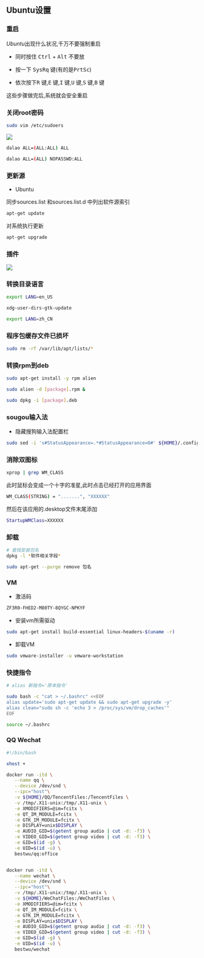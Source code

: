 <!--
 * @Description: 
 * @Version: 1.0
 * @Author: DaLao
 * @Email: dalao_li@163.com
 * @Date: 2021-07-15 11:40:19
 * @LastEditors: DaLao
 * @LastEditTime: 2022-04-29 23:36:48
-->

## Ubuntu设置


### 重启


$Ubuntu$出现什么状况,千万不要强制重启


- 同时按住 <kbd>Ctrl</kbd> + <kbd>Alt</kbd> 不要放

- 按一下 <kbd>SysRq</kbd> 键(有的是<kbd>PrtSc</kbd>)

- 依次按下<kbd>R</kbd> 键,<kbd>E</kbd> 键,<kbd>I</kbd> 键,<kbd>U</kbd> 键,<kbd>S</kbd> 键,<kbd>B</kbd> 键


这些步骤做完后,系统就会安全重启



### 关闭root密码


```sh
sudo vim /etc/sudoers
```

![](https://cdn.hurra.ltd/img/2021-07-17_00-08.png)

```sh
dalao ALL=(ALL:ALL) ALL

dalao ALL=(ALL) NOPASSWD:ALL
```



### 更新源


- Ubuntu

同步sources.list 和sources.list.d 中列出软件源索引

```sh
apt-get update
```

对系统执行更新
  
```sh
apt-get upgrade
```



### 插件


![](https://cdn.hurra.ltd/img/20210814015815.png)



### 转换目录语言


```sh
export LANG=en_US

xdg-user-dirs-gtk-update

export LANG=zh_CN
```



### 程序包缓存文件已损坏


```sh
sudo rm -rf /var/lib/apt/lists/*  
```



### 转换rpm到deb


```sh
sudo apt-get install -y rpm alien

sudo alien -d [package].rpm &

sudo dpkg -i [package].deb
```



### sougou输入法


- 隐藏搜狗输入法配置栏

```sh
sudo sed -i 's#StatusAppearance=.*#StatusAppearance=0#' ${HOME}/.config/sogoupinyin/conf/env.ini
```



### 消除双图标


```sh
xprop | grep WM_CLASS
```

此时鼠标会变成一个十字的准星,此时点击已经打开的应用界面
```sh
WM_CLASS(STRING) = ".......", "XXXXXX"
```
然后在该应用的.desktop文件末尾添加

```sh
StartupWMClass=XXXXXX
```



### 卸载


```sh
# 查找安装包名
dpkg -l *软件相关字段*

sudo apt-get --purge remove 包名
```



### VM


- 激活码

```sh
ZF3R0-FHED2-M80TY-8QYGC-NPKYF
```

- 安装vm所需驱动

```sh
sudo apt-get install build-essential linux-headers-$(uname -r)
```

- 卸载VM

```sh
sudo vmware-installer -u vmware-workstation
```



### 快捷指令


```sh
# alias 新指令='原本指令'

sudo bash -c "cat > ~/.bashrc" <<EOF
alias update='sudo apt-get update && sudo apt-get upgrade -y'
alias clean="sudo sh -c 'echo 3 > /proc/sys/vm/drop_caches'"
EOF

source ~/.bashrc
```



### QQ Wechat


```sh
#!/bin/bash

xhost +

docker run -itd \
   --name qq \
   --device /dev/snd \
   --ipc="host"\
   -v ${HOME}/QQ/TencentFiles:/TencentFiles \
   -v /tmp/.X11-unix:/tmp/.X11-unix \
   -e XMODIFIERS=@im=fcitx \
   -e QT_IM_MODULE=fcitx \
   -e GTK_IM_MODULE=fcitx \
   -e DISPLAY=unix$DISPLAY \
   -e AUDIO_GID=$(getent group audio | cut -d: -f3) \
   -e VIDEO_GID=$(getent group video | cut -d: -f3) \
   -e GID=$(id -g) \
   -e UID=$(id -u) \
   bestwu/qq:office


docker run -itd \
   --name wechat \
   --device /dev/snd \
   --ipc="host"\
   -v /tmp/.X11-unix:/tmp/.X11-unix \
   -v ${HOME}/WeChatFiles:/WeChatFiles \
   -e XMODIFIERS=@im=fcitx \
   -e QT_IM_MODULE=fcitx \
   -e GTK_IM_MODULE=fcitx \
   -e DISPLAY=unix$DISPLAY \
   -e AUDIO_GID=$(getent group audio | cut -d: -f3) \
   -e VIDEO_GID=$(getent group video | cut -d: -f3) \
   -e GID=$(id -g) \
   -e UID=$(id -u) \
   bestwu/wechat
```

